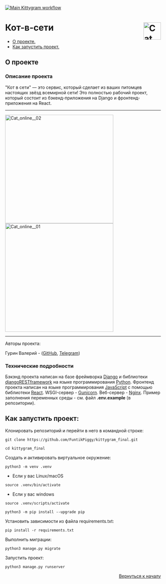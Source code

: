 <a name="Start-point"></a>
[![Main Kittygram workflow](https://github.com/FuntikPiggy/kittygram_final/actions/workflows/main.yml/badge.svg?branch=main&event=push)](https://github.com/FuntikPiggy/kittygram_final/actions/workflows/main.yml)
# Кот-в-сети<img align="right" width="56" height="56" alt="Cat_online__icon" src="https://github.com/user-attachments/assets/2d6ddaa9-d3e6-49d5-87b2-fc469ea2d891" />


* [О проекте.](#anchor-about)<br/>
* [Как запустить проект.](#How-to-run)<br/>

<a name="anchor-about"></a>
## О проекте

### Описание проекта
"Кот в сети" — это сервис, который сделает из ваших питомцев настоящих звёзд всемирной сети!
Это полностью рабочий проект, который состоит из бэкенд-приложения на
Django и фронтенд-приложения на React.

***
<img height="350" alt="Cat_online__02" src="https://github.com/user-attachments/assets/2aa67093-38e8-431f-8b9f-67df233d2a89" />
<img height="350" alt="Cat_online__01" src="https://github.com/user-attachments/assets/0bdb9273-1841-4e13-9cc4-e919fbcbed2f" />

***


Авторы проекта:

Гурин Валерий - ([GitHub](https://github.com/FuntikPiggy), [Telegram](https://t.me/CallSign_Yakuza))


### Технические подробности
Бэкэнд проекта написан на базе фреймворка [Django](https://docs.djangoproject.com/en/5.2/)
и библиотеки [djangoRESTframework](https://www.django-rest-framework.org/)
на языке программирования [Python](https://www.python.org/).
Фронтенд проекта написан на языке программирования [JavaScript](https://nodejs.org/en)
с помощью библиотеки [React](https://react.dev/).
WSGI-сервер - [Gunicorn](https://gunicorn.org/).
Веб-сервер - [Nginx](https://nginx.org/ru/).
Пример заполнения переменных среды - см. файл **.env.example** (в репозитории).


<a name="How-to-run"></a>
## Как запустить проект:

Клонировать репозиторий и перейти в него в командной строке:

```
git clone https://github.com/FuntikPiggy/kittygram_final.git

cd kittygram_final
```

Cоздать и активировать виртуальное окружение:

```
python3 -m venv .venv
```

* Если у вас Linux/macOS

```
source .venv/bin/activate
```

* Если у вас windows

```
source .venv/scripts/activate
```

```
python3 -m pip install --upgrade pip
```

Установить зависимости из файла requirements.txt:

```
pip install -r requirements.txt
```

Выполнить миграции:

```
python3 manage.py migrate
```

Запустить проект:

```
python3 manage.py runserver
```

<a name="Examples"></a>

<p align="right"><a href="#Start-point">Вернуться к началу</a></p>

